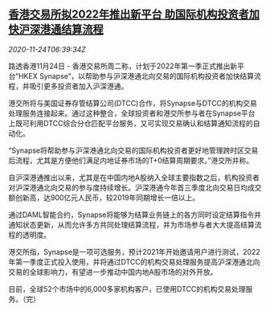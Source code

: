 <!--1606200929000-->
[香港交易所拟2022年推出新平台 助国际机构投资者加快沪深港通结算流程](https://cn.reuters.com/article/hkex-new-platform-1124-tues-idCNKBS2840K1)
------

<div><i>2020-11-24T06:39:34Z</i></div><p>路透香港11月24日 - 香港交易所周二称，计划于2022年第一季正式推出新平台“HKEX Synapse”，以帮助参与沪深港通北向交易的国际机构投资者加快结算流程，并吸引更多投资者加入沪深港通。</p><p>港交所将与美国证券存管结算公司(DTCC)合作，将Synapse与DTCC的机构交易处理服务连接起来。通过这种整合，全球投资者和港交所参与者在Synapse平台上既可利用DTCC综合分仓匹配平台服务，又可实现交易确认和结算通知流程的自动化。</p><p>“Synapse将帮助参与沪深港通北向交易的国际机构投资者更好地管理跨时区交易后流程，尤其是方便他们满足内地证券市场的T+0结算周期要求。”港交所并称。</p><p>自沪深港通推出以来，尤其是在中国内地A股纳入全球主要指数之后，机构投资者对沪深港通北向交易的参与度持续增长。沪深港通今年首三季度北向交易日均成交额创新高，达900亿元人民币，较2019年同期增长一倍以上。</p><p>通过DAML智能合约，Synapse将能够为结算业务链上的各方同时设定结算指令并通知状态更新，从而允许多方共同处理结算流程，并为市场参与者大大提高结算流程的透明度。</p><p>港交所指，Synapse是一项可选服务，预计2021年开始邀请用户进行测试，2022年第一季度正式投入使用，并将通过DTCC的机构交易处理服务提高沪深港通北向交易的全球影响力，有望进一步推动中国内地A股市场的对外开放。</p><p>目前，全球52个市场中的6,000多家机构客户，已使用DTCC的机构交易处理服务。（完）</p>
